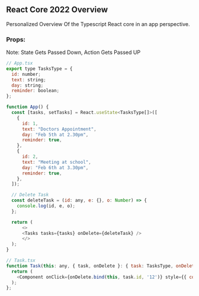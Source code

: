## React Core 2022 Overview
Personalized Overview Of the Typescript React core in an app perspective.

### Props:
Note: State Gets Passed Down, Action Gets Passed UP
```js
// App.tsx
export type TasksType = {
  id: number;
  text: string;
  day: string;
  reminder: boolean;
};

function App() {
  const [tasks, setTasks] = React.useState<TasksType[]>([
    {
      id: 1,
      text: "Doctors Appointment",
      day: "Feb 5th at 2.30pm",
      reminder: true,
    },
    {
      id: 2,
      text: "Meeting at school",
      day: "Feb 6th at 3.30pm",
      reminder: true,
    },
  ]);

  // Delete Task
  const deleteTask = (id: any, e: {}, o: Number) => {
    console.log(id, e, o);
  };

  return (
      <>
      <Tasks tasks={tasks} onDelete={deleteTask} />
      </>
  );
}

// Task.tsx
function Task(this: any, { task, onDelete }: { task: TasksType, onDelete: Function }) {
  return (
    <Component onClick={onDelete.bind(this, task.id, '12')} style={{ color: "red", cursor: "pointer" }} />
  );
};
```
